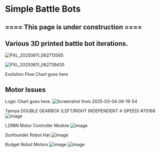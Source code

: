 # Simple Battle Bots
## ==== This page is under construction ==== ##
## Various 3D printed battle bot iterations. ##
![PXL_20250611_062713565](https://github.com/user-attachments/assets/447ab889-45ad-45ac-81df-28438b0619dd)

![PXL_20250611_062739435](https://github.com/user-attachments/assets/4284406f-c229-408a-b057-6d5591004dc7)


Evolution Flow Chart goes here

## Motor Issues ##
Logic Chart goes here.
![Screenshot from 2025-03-04 09-19-54](https://github.com/user-attachments/assets/8438ab42-3f1d-4edc-ba41-da7b7336b5c8)

Tamiya DOUBLE GEARBOX (LEFT/RIGHT INDEPENDENT 4-SPEED) #70168
![image](https://github.com/user-attachments/assets/f18b093b-a962-4dd9-a93d-c9631d5ad1d2)


L298N Motor Controller Module
![image](https://github.com/user-attachments/assets/ac2ac19c-d227-4338-a0bf-070dadb7d090)

Sunfounder Robot Hat
![image](https://github.com/user-attachments/assets/9271db99-e232-49b6-867c-8cbc924bba93)

Budget Robot Motors
![image](https://github.com/user-attachments/assets/1501dd95-f7bd-471a-abe0-1fc8599b455c)
![image](https://github.com/user-attachments/assets/e88f908d-1c64-4a94-a01b-83d072f72bde)

